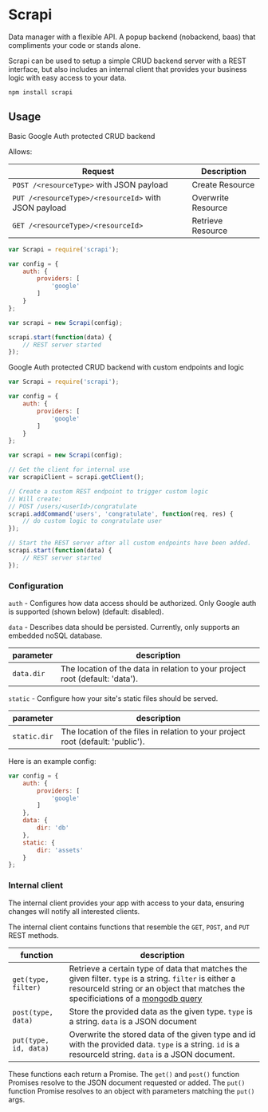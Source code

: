 # Scrapi
Data manager with a flexible API. A popup backend (nobackend, baas) that compliments your code or stands alone.

Scrapi can be used to setup a simple CRUD backend server with a REST interface, but also includes an internal client that provides your business logic with easy access to your data.

`npm install scrapi`

## Usage

Basic Google Auth protected CRUD backend

Allows:

Request | Description
--- | ---
`POST /<resourceType>` with JSON payload | Create Resource
`PUT /<resourceType>/<resourceId>` with JSON payload | Overwrite Resource
`GET /<resourceType>/<resourceId>` | Retrieve Resource

```js
var Scrapi = require('scrapi');

var config = {
	auth: {
		providers: [
			'google'
		]
	}
};

var scrapi = new Scrapi(config);

scrapi.start(function(data) {
	// REST server started
});
```

Google Auth protected CRUD backend with custom endpoints and logic

```js
var Scrapi = require('scrapi');

var config = {
	auth: {
		providers: [
			'google'
		]
	}
};

var scrapi = new Scrapi(config);

// Get the client for internal use
var scrapiClient = scrapi.getClient();

// Create a custom REST endpoint to trigger custom logic
// Will create:
// POST /users/<userId>/congratulate
scrapi.addCommand('users', 'congratulate', function(req, res) {
	// do custom logic to congratulate user
});

// Start the REST server after all custom endpoints have been added.
scrapi.start(function(data) {
	// REST server started
});
```

### Configuration

`auth` - Configures how data access should be authorized. Only Google auth is supported (shown below) (default: disabled).

`data` - Describes data should be persisted. Currently, only supports an embedded noSQL database.

parameter | description
--- | ---
`data.dir` | The location of the data in relation to your project root (default: 'data').

`static` - Configure how your site's static files should be served.

parameter | description
--- | ---
`static.dir` | The location of the files in relation to your project root (default: 'public').

Here is an example config:

```js
var config = {
	auth: {
		providers: [
			'google'
		]
	},
	data: {
		dir: 'db'
	},
	static: {
		dir: 'assets'
	}
};
```

### Internal client

The internal client provides your app with access to your data, ensuring changes will notify all interested clients.

The internal client contains functions that resemble the `GET`, `POST`, and `PUT` REST methods.

function | description
--- | ---
`get(type, filter)` | Retrieve a certain type of data that matches the given filter. `type` is a string. `filter` is either a resourceId string or an object that matches the specificiations of a [mongodb query](http://docs.mongodb.org/manual/reference/method/db.collection.find/)
`post(type, data)` | Store the provided data as the given type. `type` is a string. `data` is a JSON document
`put(type, id, data)` | Overwrite the stored data of the given type and id with the provided data. `type` is a string. `id` is a resourceId string. `data` is a JSON document.

These functions each return a Promise. The `get()` and `post()` function Promises resolve to the JSON document requested or added. The `put()` function Promise resolves to an object with parameters matching the `put()` args.
